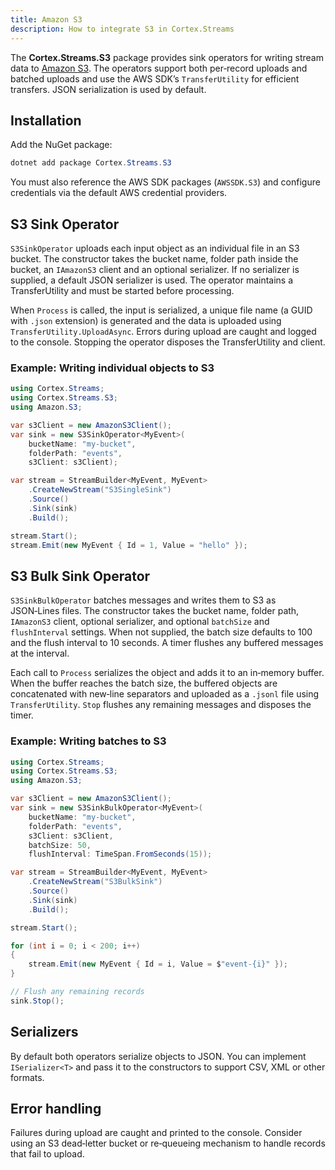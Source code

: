 ```yaml
---
title: Amazon S3
description: How to integrate S3 in Cortex.Streams
---
```


The **Cortex.Streams.S3** package provides sink operators for writing stream data to [Amazon S3](https://aws.amazon.com/s3/). The operators support both per‑record uploads and batched uploads and use the AWS SDK’s `TransferUtility` for efficient transfers. JSON serialization is used by default.

## Installation

Add the NuGet package:

```csharp
dotnet add package Cortex.Streams.S3
```

You must also reference the AWS SDK packages (`AWSSDK.S3`) and configure credentials via the default AWS credential providers.

## S3 Sink Operator

`S3SinkOperator` uploads each input object as an individual file in an S3 bucket. The constructor takes the bucket name, folder path inside the bucket, an `IAmazonS3` client and an optional serializer. If no serializer is supplied, a default JSON serializer is used. The operator maintains a TransferUtility and must be started before processing.

When `Process` is called, the input is serialized, a unique file name (a GUID with `.json` extension) is generated and the data is uploaded using `TransferUtility.UploadAsync`. Errors during upload are caught and logged to the console. Stopping the operator disposes the TransferUtility and client.

### Example: Writing individual objects to S3

```csharp
using Cortex.Streams;
using Cortex.Streams.S3;
using Amazon.S3;

var s3Client = new AmazonS3Client();
var sink = new S3SinkOperator<MyEvent>(
    bucketName: "my-bucket",
    folderPath: "events",
    s3Client: s3Client);

var stream = StreamBuilder<MyEvent, MyEvent>
    .CreateNewStream("S3SingleSink")
    .Source()
    .Sink(sink)
    .Build();

stream.Start();
stream.Emit(new MyEvent { Id = 1, Value = "hello" });
```

## S3 Bulk Sink Operator

`S3SinkBulkOperator` batches messages and writes them to S3 as JSON‑Lines files. The constructor takes the bucket name, folder path, `IAmazonS3` client, optional serializer, and optional `batchSize` and `flushInterval` settings. When not supplied, the batch size defaults to 100 and the flush interval to 10 seconds. A timer flushes any buffered messages at the interval.

Each call to `Process` serializes the object and adds it to an in‑memory buffer. When the buffer reaches the batch size, the buffered objects are concatenated with new‑line separators and uploaded as a `.jsonl` file using `TransferUtility`. `Stop` flushes any remaining messages and disposes the timer.

### Example: Writing batches to S3

```csharp
using Cortex.Streams;
using Cortex.Streams.S3;
using Amazon.S3;

var s3Client = new AmazonS3Client();
var sink = new S3SinkBulkOperator<MyEvent>(
    bucketName: "my-bucket",
    folderPath: "events",
    s3Client: s3Client,
    batchSize: 50,
    flushInterval: TimeSpan.FromSeconds(15));

var stream = StreamBuilder<MyEvent, MyEvent>
    .CreateNewStream("S3BulkSink")
    .Source()
    .Sink(sink)
    .Build();

stream.Start();

for (int i = 0; i < 200; i++)
{
    stream.Emit(new MyEvent { Id = i, Value = $"event-{i}" });
}

// Flush any remaining records
sink.Stop();
```

## Serializers

By default both operators serialize objects to JSON. You can implement `ISerializer<T>` and pass it to the constructors to support CSV, XML or other formats.

## Error handling

Failures during upload are caught and printed to the console. Consider using an S3 dead‑letter bucket or re‑queueing mechanism to handle records that fail to upload.
